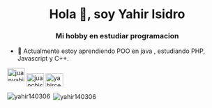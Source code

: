 <h1 align="center">Hola 👋, soy Yahir Isidro</h1>
<h3 align="center">Mi hobby en estudiar programacion</h3>

- 🌱 Actualmente estoy aprendiendo POO en java , estudiando PHP, Javascript y C++.

<p align="left">
<a href="https://twitter.com/juanyahirisidr1" target="blank"><img align="center " src="https://raw.githubusercontent.com/rahuldkjain/github-profile-readme-generator/master/src/images/icons/Social/twitter.svg" alt="juanyahirisidr1" height="30" width= "40" /></a>
<a href="https://fb.com/juanchis cervantes" target="blank"><img align="center" src="https://raw.githubusercontent.com/rahuldkjain/github-profile-readme-generator/master/src/images/icons/Social/facebook.svg" alt="juanchis cervantes" height="30" width="40" /></a>
<a href="https://www.instagram.com/yahir.is.cer/" target="blank"><img align="center" src="https://raw.githubusercontent.com/rahuldkjain/github-profile-readme-generator /master/src/images/icons/Social/instagram.svg" alt="yahircer1406" height="30" width="40" /></a>
</a>
</p>

<p><img align="left" src="https://github-readme-stats.vercel.app/api/top-langs?username=yahir140306&show_icons=true&locale=en&layout=compact" alt="yahir140306" /> </p>

<p> <img align="center" src="https://github-readme-stats.vercel.app/api?username=yahir140306&show_icons=true&locale=en" alt="yahir140306" /> </p>

